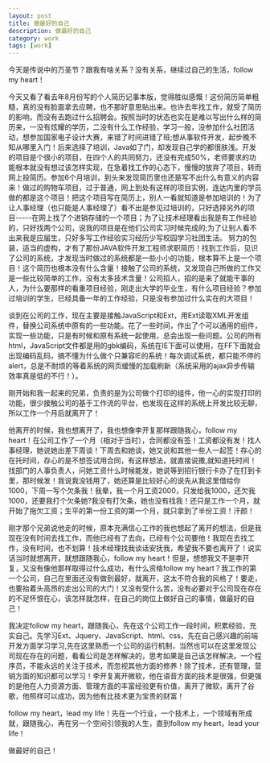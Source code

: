 ```yaml
---
layout: post
title: 做最好的自己
description: 做最好的自己
category: work
tags: [work]
---
```


今天是传说中的万圣节？跟我有啥关系？没有关系，继续过自己的生活，follow my heart！

今天又看了看去年8月份写的个人简历记事本版，觉得胜似感慨！这份简历简单粗糙，真的没有脸面拿去应聘，也不那好意思贴出来。也许去年找工作，就受了简历的影响，而没有去跑过什么招聘会。按照当时的状态也实在是难以写出什么样的简历来，一没有炫耀的学历，二没有什么工作经验，学习一般，没参加什么社团活动，想参加国家电子设计大赛，来错了时间进错了班;想从事软件开发，起步晚不知从哪里入门！后来选择了培训，Java如了门，却发现自己学的都很肤浅。开发的项目是个很小的项目，在四个人的共同努力，还没有完成50%，老师要求的功能根本就没有想过该怎样实现，在急着找工作的心态下，慢慢的放弃了项目，转而网上投简历。参加6个月培训，到头来发现简历里也还是写不出什么有意义的内容来！做过的购物车项目，过于普通，网上到处有这样的项目实例，连达内里的学员做的都是这个项目！把这个项目写在简历上，别人一看就知道是参加培训的！为了让人事经理（也只能是人事经理了）看不出是参见过培训的，只好选择另外的项目-----在网上找了个进销存储的一个项目；为了让技术经理看出我是有工作经验的，只好找两个公司，说我的项目是在他们公司实习时候完成的;为了让别人看不出来我是应届生，只好多写工作经验实习经历少写校园学习社团生活。 努力的包装，适当的虚构，才有了那份JAVA软件开发工程师求职简历！找到工作后，见识了公司的系统，才发现当时做过的系统都是一些小小的功能，根本算不上是一个项目！这个简历也根本没有什么含量！接触了公司的系统，又发现自己所做的工作又是一些比较简单的工作，没有太多技术含量！公司招人，招的是来了就能干事的人，为什么要那样的看重项目经验，刚走出大学的毕业生，有什么项目经验？参加过培训的学生，已经具备一年的工作经验，只是没有参加过什么实在的大项目！

谈到在公司的工作，现在主要是接触JavaScript和Ext，用Ext读取XML开发组件，替换公司系统中原有的一些功能。花了一些时间，作出了个可以通用的组件，实现一些功能，只是有时候和原有系统一起使用，总会出现一些问题。公司的所有html，JavaScript文件都是用的gbk编码，系统在IE下面可以使用，在FF下面就会出现编码乱码，搞不懂为什么做个只兼容IE的系统！每次调试系统，都只能不停的alert，总是不耐烦的等着系统的网页缓慢的加载刷新（系统采用的ajax异步传输效率真是低的不行！）。

刚开始和我一起来的兄弟，负责的是为公司做个打印的组件，他一心的实现打印的功能，很少接触公司的基于工作流的平台，也发现在这样的系统上开发比较无聊，所以工作一个月后就离开了！

他离开的时候，我也想离开了，我也想像李开复那样跟随我心，follow my heart！在公司工作了一个月（相对于当时），合同都没有签！工资都没有发！找人事经理，她说她出差下周谈！下周去和她谈，她又说和其他一些人一起签！存心的在托时间，存心的是不想签试用合同，有这样想法，就直接说撒,就知道托时间！找部门的人事负责人，问她工资什么时候能发，她说等到招行银行卡办了在打到卡里，那时候发！我说我没钱用了，她还算是比较好心的说先从我这里借给你1000，下周一写个欠条我！我晕，我一个月工资2000，只发给我1000，还欠我1000，还要我打个欠条她?我没有打欠条，她也没有找我！还只是工作一个月，就开始了拖欠工资；生平的第一份工资的第一个月，就只拿到了半份工资！汗颜！

刚才那个兄弟说他走的时候，原本充满信心工作的我也想起了离开的想法，但是我现在没有时间去找工作，而他已经有了去向，已经有个公司要他！我现在去找工作，没有时间，也不划算！技术经理找我谈话安抚我，希望我不要也离开了！说实话当时就想离开，就想跟随我心，follow my heart！但是，想想我又不是李开复，又没有像他那样取得过什么成功，有什么资格follow my heart？我工作的第一个公司，自己在里面还没有做到最好，就离开，这太不符合我的风格了！要走，也要抬着头高昂的走出公司的大门！又没有受什么苦，没有必要对于公司现在存在的不足怀恨在心，该怎样就怎样，在自己的岗位上做好自己的事情，做最好的自己！

我决定follow my heart，跟随我心，先在这个公司工作一段时间，积累经验，充实自己。先学习Ext、Jquery、JavaScript、html、css，先在自己感兴趣的前端开发方面学习学习,先在这里熟悉一个公司的运行机制，当然也可以在这里发现公司现在存在的问题，看看公司是怎样解决的，思考如果是自己该怎样解决。一个程序员，不能永远的关注于技术，而忽视其他方面的修养！除了技术，还有管理，营销方面的知识都可以学习！李开复离开微软，他在语音方面的技术是很强，但更强的是他在人力资源方面、管理方面的丰富经验更有价值，离开了微软，离开了谷歌，他照样可以成功，因为他有比技术更为宝贵的财富！

follow my heart，lead my life！先在一个行业，一个技术上，一个领域有所成就，跟随我心，再在另一个空间引领我的人生，直到follow my heart，lead your life！

做最好的自己！
